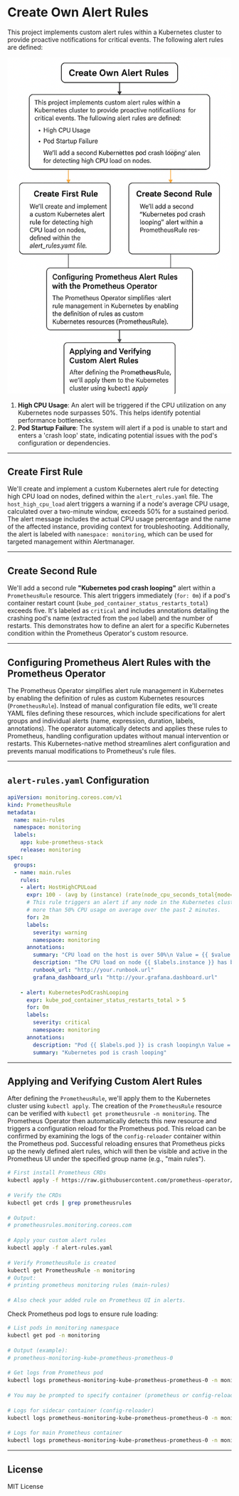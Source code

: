 # Create Own Alert Rules

This project implements custom alert rules within a Kubernetes cluster to provide proactive notifications for critical events. The following alert rules are defined:

![Alert Rules Diagram](image.png)
<!-- Replace 'image-placeholder.png' with the actual image file path or URL -->

1. **High CPU Usage**: An alert will be triggered if the CPU utilization on any Kubernetes node surpasses 50%. This helps identify potential performance bottlenecks.  
2. **Pod Startup Failure**: The system will alert if a pod is unable to start and enters a 'crash loop' state, indicating potential issues with the pod's configuration or dependencies.

---

## Create First Rule

We'll create and implement a custom Kubernetes alert rule for detecting high CPU load on nodes, defined within the `alert_rules.yaml` file. The `host_high_cpu_load` alert triggers a warning if a node's average CPU usage, calculated over a two-minute window, exceeds 50% for a sustained period. The alert message includes the actual CPU usage percentage and the name of the affected instance, providing context for troubleshooting. Additionally, the alert is labeled with `namespace: monitoring`, which can be used for targeted management within Alertmanager.

---

## Create Second Rule

We'll add a second rule **"Kubernetes pod crash looping"** alert within a `PrometheusRule` resource. This alert triggers immediately (`for: 0m`) if a pod's container restart count (`kube_pod_container_status_restarts_total`) exceeds five. It's labeled as `critical` and includes annotations detailing the crashing pod's name (extracted from the `pod` label) and the number of restarts. This demonstrates how to define an alert for a specific Kubernetes condition within the Prometheus Operator's custom resource.

---

## Configuring Prometheus Alert Rules with the Prometheus Operator

The Prometheus Operator simplifies alert rule management in Kubernetes by enabling the definition of rules as custom Kubernetes resources (`PrometheusRule`). Instead of manual configuration file edits, we'll create YAML files defining these resources, which include specifications for alert groups and individual alerts (name, expression, duration, labels, annotations). The operator automatically detects and applies these rules to Prometheus, handling configuration updates without manual intervention or restarts. This Kubernetes-native method streamlines alert configuration and prevents manual modifications to Prometheus's rule files.

---

## `alert-rules.yaml` Configuration

```yaml
apiVersion: monitoring.coreos.com/v1
kind: PrometheusRule
metadata:
  name: main-rules
  namespace: monitoring
  labels:
    app: kube-prometheus-stack
    release: monitoring
spec: 
  groups:
  - name: main.rules
    rules:
    - alert: HostHighCPULoad
      expr: 100 - (avg by (instance) (rate(node_cpu_seconds_total{mode="idle"}[2m])) * 100) > 50
      # This rule triggers an alert if any node in the Kubernetes cluster has 
      # more than 50% CPU usage on average over the past 2 minutes.
      for: 2m
      labels:
        severity: warning
        namespace: monitoring
      annotations:
        summary: "CPU load on the host is over 50%\n Value = {{ $value }}"
        description: "The CPU load on node {{ $labels.instance }} has been above 50% for more than 2 minutes."
        runbook_url: "http://your.runbook.url" 
        grafana_dashboard_url: "http://your.grafana.dashboard.url"

    - alert: KubernetesPodCrashLooping
      expr: kube_pod_container_status_restarts_total > 5
      for: 0m
      labels:
        severity: critical
        namespace: monitoring
      annotations:
        description: "Pod {{ $labels.pod }} is crash looping\n Value = {{ $value }}"
        summary: "Kubernetes pod is crash looping"
````

---

## Applying and Verifying Custom Alert Rules

After defining the `PrometheusRule`, we'll apply them to the Kubernetes cluster using `kubectl apply`. The creation of the `PrometheusRule` resource can be verified with `kubectl get prometheusrule -n monitoring`. The Prometheus Operator then automatically detects this new resource and triggers a configuration reload for the Prometheus pod. This reload can be confirmed by examining the logs of the `config-reloader` container within the Prometheus pod. Successful reloading ensures that Prometheus picks up the newly defined alert rules, which will then be visible and active in the Prometheus UI under the specified group name (e.g., "main rules").

```bash
# First install Prometheus CRDs
kubectl apply -f https://raw.githubusercontent.com/prometheus-operator/prometheus-operator/main/example/prometheus-operator-crd/monitoring.coreos.com_prometheusrules.yaml

# Verify the CRDs
kubectl get crds | grep prometheusrules

# Output:
# prometheusrules.monitoring.coreos.com

# Apply your custom alert rules
kubectl apply -f alert-rules.yaml

# Verify PrometheusRule is created
kubectl get PrometheusRule -n monitoring
# Output:
# printing prometheus monitoring rules (main-rules)

# Also check your added rule on Prometheus UI in alerts.
```

Check Prometheus pod logs to ensure rule loading:

```bash
# List pods in monitoring namespace
kubectl get pod -n monitoring

# Output (example):
# prometheus-monitoring-kube-prometheus-prometheus-0

# Get logs from Prometheus pod
kubectl logs prometheus-monitoring-kube-prometheus-prometheus-0 -n monitoring

# You may be prompted to specify container (prometheus or config-reloader)

# Logs for sidecar container (config-reloader)
kubectl logs prometheus-monitoring-kube-prometheus-prometheus-0 -n monitoring -c config-reloader

# Logs for main Prometheus container
kubectl logs prometheus-monitoring-kube-prometheus-prometheus-0 -n monitoring -c prometheus
```

---

## License

MIT License
